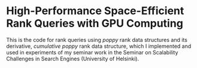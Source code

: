 # High-Performance Space-Efficient Rank Queries with GPU Computing

This is the code for rank queries using _poppy_ rank data structures and its derivative, _cumulative poppy_ rank data structure, which I implemented and used in experiments of my seminar work in the Seminar on Scalability Challenges in Search Engines (University of Helsinki). 

